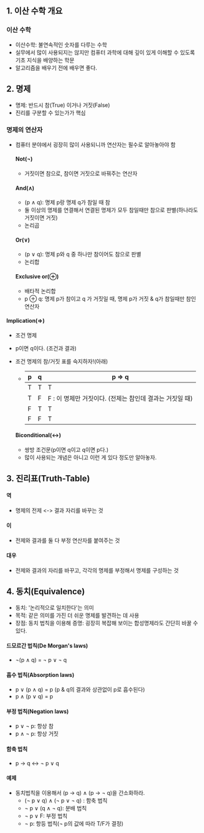 ## 1. 이산 수학 개요
### 이산 수학
  * 이산수학: 불연속적인 숫자를 다루는 수학
  * 실무에서 많이 사용되지는 않지만 컴퓨터 과학에 대해 깊이 있게 이해할 수 있도록 기초 지식을 배양하는 학문
  * 알고리즘을 배우기 전에 배우면 좋다.

## 2. 명제
  * 명제: 반드시 참(True) 이거나 거짓(False)
  * 진리를 구분할 수 있는가가 핵심

### 명제의 연산자
  * 컴퓨터 분야에서 굉장히 많이 사용되니까 연산자는 필수로 알아놓아야 함

	#### Not(¬)
	  * 거짓이면 참으로, 참이면 거짓으로 바꿔주는 연산자

	#### And(∧)
	  * (p ∧ q): 명제 p랑 명제 q가 참일 때 참
	  * 둘 이상의 명제를 연결해서 연결된 명제가 모두 참일때만 참으로 판별(하나라도 거짓이면 거짓)
	  * 논리곱

	#### Or(∨)
	  * (p ∨ q): 명제 p와 q 중 하나만 참이어도 참으로 판별
	  * 논리합

	#### Exclusive or(⊕)
	  * 배타적 논리합
	  * p ⊕ q: 명제 p가 참이고 q 가 거짓일 때, 명제 p가 거짓 & q가 참일때만 참인 연산자

  #### Implication(⇒)
  * 조건 명제
  * p이면 q이다. (조건과 결과)
  * 조건 명제의 참/거짓 표를 숙지하자!(아래)
	* p | q | p ⇒ q
		----|---|-------
	  T | T |   T
	  T | F |   F  : 이 명제만 거짓이다. (전제는 참인데 결과는 거짓일 때)
	  F | T |   T
	  F | F |   T

	#### Biconditional(↔)
	  * 쌍방 조건문(p이면 q이고 q이면 p다.)
	  * 많이 사용되는 개념은 아니고 이런 게 있다 정도만 알아놓자.

## 3. 진리표(Truth-Table)
  #### 역
  * 명제의 전제 <-> 결과 자리를 바꾸는 것
  #### 이
  * 전제와 결과를 둘 다 부정 연산자를 붙여주는 것
  #### 대우
  * 전제와 결과의 자리를 바꾸고, 각각의 명제를 부정해서 명제를 구성하는 것

## 4. 동치(Equivalence)
  * 동치: '논리적으로 일치한다'는 의미
  * 목적: 같은 의미를 가진 더 쉬운 명제를 발견하는 데 사용
  * 장점: 동치 법칙을 이용해 증명: 굉장히 복잡해 보이는 합성명제라도 간단히 바꿀 수 있다.
  #### 드모르간 법칙(De Morgan's laws)
  * ¬(p ∧ q) = ¬ p ∨ ¬ q

  #### 흡수 법칙(Absorption laws)
  * p ∨ (p ∧ q) = p (p & q의 결과와 상관없이 p로 흡수된다)
  * p ∧ (p ∨ q) = p

  #### 부정 법칙(Negation laws)
  * p ∨ ¬ p: 항상 참
  * p ∧ ¬ p: 항상 거짓

  #### 함축 법칙
  * p -> q ↔ ¬ p ∨ q

  #### 예제
  * 동치법칙을 이용해서 (p -> q) ∧ (p -> ¬ q)을 간소화하라.
    * (¬ p ∨ q) ∧ (¬ p ∨ ¬ q) : 함축 법칙
    * ¬ p ∨ (q ∧ ¬ q): 분배 법칙
    * ¬ p ∨ F: 부정 법칙
    * ¬ p: 항등 법칙(¬ p의 값에 따라 T/F가 결정)
